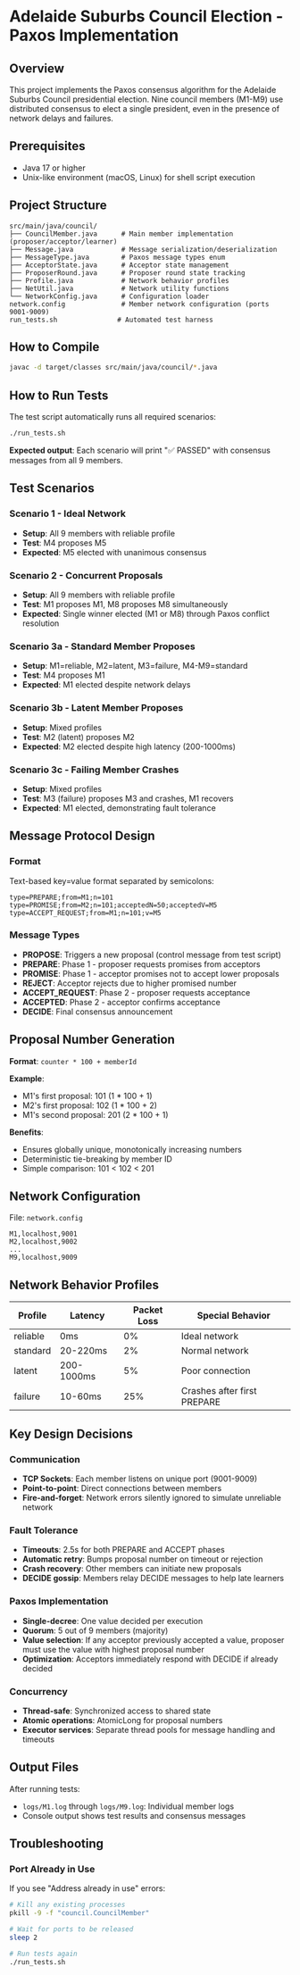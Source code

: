 # Adelaide Suburbs Council Election - Paxos Implementation

## Overview
This project implements the Paxos consensus algorithm for the Adelaide Suburbs Council presidential election. Nine council members (M1-M9) use distributed consensus to elect a single president, even in the presence of network delays and failures.

## Prerequisites
- Java 17 or higher
- Unix-like environment (macOS, Linux) for shell script execution

## Project Structure
```
src/main/java/council/
├── CouncilMember.java      # Main member implementation (proposer/acceptor/learner)
├── Message.java            # Message serialization/deserialization
├── MessageType.java        # Paxos message types enum
├── AcceptorState.java      # Acceptor state management
├── ProposerRound.java      # Proposer round state tracking
├── Profile.java            # Network behavior profiles
├── NetUtil.java            # Network utility functions
└── NetworkConfig.java      # Configuration loader
network.config              # Member network configuration (ports 9001-9009)
run_tests.sh               # Automated test harness
```

## How to Compile
```bash
javac -d target/classes src/main/java/council/*.java
```

## How to Run Tests
The test script automatically runs all required scenarios:
```bash
./run_tests.sh
```

**Expected output**: Each scenario will print "✅ PASSED" with consensus messages from all 9 members.

## Test Scenarios

### Scenario 1 - Ideal Network
- **Setup**: All 9 members with reliable profile
- **Test**: M4 proposes M5
- **Expected**: M5 elected with unanimous consensus

### Scenario 2 - Concurrent Proposals
- **Setup**: All 9 members with reliable profile
- **Test**: M1 proposes M1, M8 proposes M8 simultaneously
- **Expected**: Single winner elected (M1 or M8) through Paxos conflict resolution

### Scenario 3a - Standard Member Proposes
- **Setup**: M1=reliable, M2=latent, M3=failure, M4-M9=standard
- **Test**: M4 proposes M1
- **Expected**: M1 elected despite network delays

### Scenario 3b - Latent Member Proposes
- **Setup**: Mixed profiles
- **Test**: M2 (latent) proposes M2
- **Expected**: M2 elected despite high latency (200-1000ms)

### Scenario 3c - Failing Member Crashes
- **Setup**: Mixed profiles
- **Test**: M3 (failure) proposes M3 and crashes, M1 recovers
- **Expected**: M1 elected, demonstrating fault tolerance

## Message Protocol Design

### Format
Text-based key=value format separated by semicolons:
```
type=PREPARE;from=M1;n=101
type=PROMISE;from=M2;n=101;acceptedN=50;acceptedV=M5
type=ACCEPT_REQUEST;from=M1;n=101;v=M5
```

### Message Types
- **PROPOSE**: Triggers a new proposal (control message from test script)
- **PREPARE**: Phase 1 - proposer requests promises from acceptors
- **PROMISE**: Phase 1 - acceptor promises not to accept lower proposals
- **REJECT**: Acceptor rejects due to higher promised number
- **ACCEPT_REQUEST**: Phase 2 - proposer requests acceptance
- **ACCEPTED**: Phase 2 - acceptor confirms acceptance
- **DECIDE**: Final consensus announcement

## Proposal Number Generation
**Format**: `counter * 100 + memberId`

**Example**:
- M1's first proposal: 101 (1 * 100 + 1)
- M2's first proposal: 102 (1 * 100 + 2)
- M1's second proposal: 201 (2 * 100 + 1)

**Benefits**:
- Ensures globally unique, monotonically increasing numbers
- Deterministic tie-breaking by member ID
- Simple comparison: 101 < 102 < 201

## Network Configuration
File: `network.config`
```
M1,localhost,9001
M2,localhost,9002
...
M9,localhost,9009
```

## Network Behavior Profiles

| Profile | Latency | Packet Loss | Special Behavior |
|---------|---------|-------------|------------------|
| reliable | 0ms | 0% | Ideal network |
| standard | 20-220ms | 2% | Normal network |
| latent | 200-1000ms | 5% | Poor connection |
| failure | 10-60ms | 25% | Crashes after first PREPARE |

## Key Design Decisions

### Communication
- **TCP Sockets**: Each member listens on unique port (9001-9009)
- **Point-to-point**: Direct connections between members
- **Fire-and-forget**: Network errors silently ignored to simulate unreliable network

### Fault Tolerance
- **Timeouts**: 2.5s for both PREPARE and ACCEPT phases
- **Automatic retry**: Bumps proposal number on timeout or rejection
- **Crash recovery**: Other members can initiate new proposals
- **DECIDE gossip**: Members relay DECIDE messages to help late learners

### Paxos Implementation
- **Single-decree**: One value decided per execution
- **Quorum**: 5 out of 9 members (majority)
- **Value selection**: If any acceptor previously accepted a value, proposer must use the value with highest proposal number
- **Optimization**: Acceptors immediately respond with DECIDE if already decided

### Concurrency
- **Thread-safe**: Synchronized access to shared state
- **Atomic operations**: AtomicLong for proposal numbers
- **Executor services**: Separate thread pools for message handling and timeouts

## Output Files
After running tests:
- `logs/M1.log` through `logs/M9.log`: Individual member logs
- Console output shows test results and consensus messages

## Troubleshooting

### Port Already in Use
If you see "Address already in use" errors:
```bash
# Kill any existing processes
pkill -9 -f "council.CouncilMember"

# Wait for ports to be released
sleep 2

# Run tests again
./run_tests.sh
```
